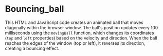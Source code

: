 # Bouncing_ball
This HTML and JavaScript code creates an animated ball that moves diagonally within the browser window. The ball's position updates every 100 milliseconds using the `movingBall` function, which changes its coordinates (`top` and `left` properties) based on the velocity and direction. When the ball reaches the edges of the window (top or left), it reverses its direction, creating a bouncing effect.
